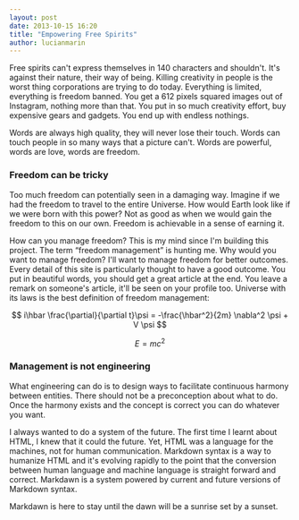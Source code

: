 ```yaml
---
layout: post
date: 2013-10-15 16:20
title: "Empowering Free Spirits"
author: lucianmarin
---
```


Free spirits can't express themselves in 140 characters and shouldn't. It's against their nature, their way of being. Killing creativity in people is the worst thing corporations are trying to do today. Everything is limited, everything is freedom banned. You get a 612 pixels squared images out of Instagram, nothing more than that. You put in so much creativity effort, buy expensive gears and gadgets. You end up with endless nothings.

Words are always high quality, they will never lose their touch. Words can touch people in so many ways that a picture can't. Words are powerful, words are love, words are freedom.

### Freedom can be tricky

Too much freedom can potentially seen in a damaging way. Imagine if we had the freedom to travel to the entire Universe. How would Earth look like if we were born with this power? Not as good as when we would gain the freedom to this on our own. Freedom is achievable in a sense of earning it.

How can you manage freedom? This is my mind since I'm building this project. The term “freedom management” is hunting me. Why would you want to manage freedom? I'll want to manage freedom for better outcomes. Every detail of this site is particularly thought to have a good outcome. You put in beautiful words, you should get a great article at the end. You leave a remark on someone's article, it'll be seen on your profile too. Universe with its laws is the best definition of freedom management:

$$  i\hbar \frac{\partial}{\partial t}\psi = -\frac{\hbar^2}{2m} \nabla^2 \psi + V \psi  $$

$$ E = mc^2 $$

### Management is not engineering

What engineering can do is to design ways to facilitate continuous harmony between entities. There should not be a preconception about what to do. Once the harmony exists and the concept is correct you can do whatever you want.

I always wanted to do a system of the future. The first time I learnt about HTML, I knew that it could the future. Yet, HTML was a language for the machines, not for human communication. Markdown syntax is a way to humanize HTML and it's evolving rapidly to the point that the conversion between human language and machine language is straight forward and correct. Markdawn is a system powered by current and future versions of Markdown syntax.

Markdawn is here to stay until the dawn will be a sunrise set by a sunset.